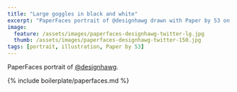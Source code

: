 ```yaml
---
title: "Large goggles in black and white"
excerpt: "PaperFaces portrait of @designhawg drawn with Paper by 53 on an iPad."
image: 
  feature: /assets/images/paperfaces-designhawg-twitter-lg.jpg
  thumb: /assets/images/paperfaces-designhawg-twitter-150.jpg
tags: [portrait, illustration, Paper by 53]
---
```


PaperFaces portrait of [@designhawg](http://twitter.com/designhawg).

{% include boilerplate/paperfaces.md %}